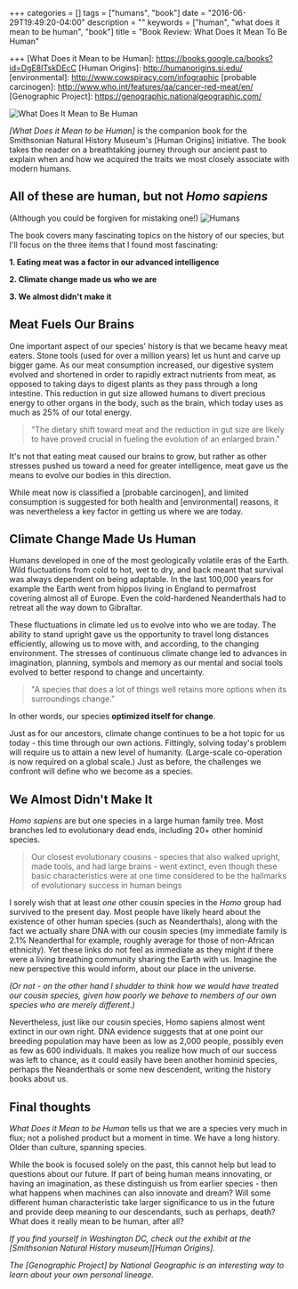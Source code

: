 +++
categories = []
tags = ["humans", "book"]
date = "2016-06-29T19:49:20-04:00"
description = ""
keywords = ["human", "what does it mean to be human", "book"]
title = "Book Review: What Does It Mean To Be Human"

+++
[What Does it Mean to be Human]: https://books.google.ca/books?id=DgE8ITskDEcC
[Human Origins]: http://humanorigins.si.edu/
[environmental]: http://www.cowspiracy.com/infographic
[probable carcinogen]: http://www.who.int/features/qa/cancer-red-meat/en/
[Genographic Project]: https://genographic.nationalgeographic.com/

![What Does It Mean to Be Human](/images/whatDoesItMeanToBeHuman.jpg)

*[What Does it Mean to be Human]* is the companion book for the Smithsonian Natural History Museum's [Human Origins] initiative. The book takes the reader on a breathtaking journey through our ancient past to explain when and how we acquired the traits we most closely associate with modern humans. 

## All of these are human, but not *Homo sapiens*
(Although you could be forgiven for mistaking one!)
![Humans](/images/humans.jpg)

The book covers many fascinating topics on the history of our species, but I'll focus on the three items that I found most fascinating:

**1. Eating meat was a factor in our advanced intelligence**

**2. Climate change made us who we are**

**3. We almost didn't make it**

## Meat Fuels Our Brains 

One important aspect of our species' history is that we became heavy meat eaters. Stone tools (used for over a million years) let us hunt and carve up bigger game. As our meat consumption increased, our digestive system evolved and shortened in order to rapidly extract nutrients from meat, as opposed to taking days to digest plants as they pass through a long intestine. This reduction in gut size allowed humans to divert precious energy to other organs in the body, such as the brain, which today uses as much as 25% of our total energy. 

> "The dietary shift toward meat and the reduction in gut size are likely to have proved crucial in fueling the evolution of an enlarged brain."

It's not that eating meat caused our brains to grow, but rather as other stresses pushed us toward a need for greater intelligence, meat gave us the means to evolve our bodies in this direction. 

While meat now is classified a [probable carcinogen], and limited consumption is suggested for both health and [environmental] reasons, it was nevertheless a key factor in getting us where we are today.

## Climate Change Made Us Human

Humans developed in one of the most geologically volatile eras of the Earth. Wild fluctuations from cold to hot, wet to dry, and back meant that survival was always dependent on being adaptable. In the last 100,000 years for example the Earth went from hippos living in England to permafrost covering almost all of Europe. Even the cold-hardened Neanderthals had to retreat all the way down to Gibraltar.

These fluctuations in climate led us to evolve into who we are today. The ability to stand upright gave us the opportunity to travel long distances efficiently, allowing us to move with, and according, to the changing environment. The stresses of continuous climate change led to advances in imagination, planning, symbols and memory as our mental and social tools evolved to better respond to change and uncertainty.

> "A species that does a lot of things well retains more options when its surroundings change."
 
In other words, our species **optimized itself for change**.

Just as for our ancestors, climate change continues to be a hot topic for us today - this time through our own actions. Fittingly, solving today's problem will require us to attain a new level of humanity. (Large-scale co-operation is now required on a global scale.) Just as before, the challenges we confront will define who we become as a species. 

## We Almost Didn't Make It

*Homo sapiens* are but one species in a large human family tree. Most branches led to evolutionary dead ends, including 20+ other hominid species.

> Our closest evolutionary cousins - species that also walked upright, made tools, and had large brains - went extinct, even though these basic characteristics were at one time considered to be the hallmarks of evolutionary success in human beings

I sorely wish that at least *one* other cousin species in the *Homo* group had survived to the present day. Most people have likely heard about the existence of other human species (such as Neanderthals), along with the fact we actually share DNA with our cousin species (my immediate family is 2.1% Neanderthal for example, roughly average for those of non-African ethnicity). Yet these links do not feel as immediate as they might if there were a living breathing community sharing the Earth with us. Imagine the new perspective this would inform, about our place in the universe. 

*(Or not - on the other hand I shudder to think how we would have treated our cousin species, given how poorly we behave to members of our own species who are merely different.)*

Nevertheless, just like our cousin species, Homo sapiens almost went extinct in our own right. DNA evidence suggests that at one point our breeding population may have been as low as 2,000 people, possibly even as few as 600 individuals. It makes you realize how much of our success was left to chance, as it could easily have been another hominid species, perhaps the Neanderthals or some new descendent, writing the history books about us.

## Final thoughts
*What Does it Mean to be Human* tells us that we are a species very much in flux; not a polished product but a moment in time. We have a long history. Older than culture, spanning species.

While the book is focused solely on the past, this cannot help but lead to questions about our future. If part of being human means innovating, or having an imagination, as these distinguish us from earlier species - then what happens when machines can also innovate and dream? Will some different human characteristic take larger significance to us in the future and provide deep meaning to our descendants, such as perhaps, death? What does it really mean to be human, after all?

*If you find yourself in Washington DC, check out the exhibit at the [Smithsonian Natural History museum][Human Origins].*

*The [Genographic Project] by National Geographic is an interesting way to learn about your own personal lineage.*
